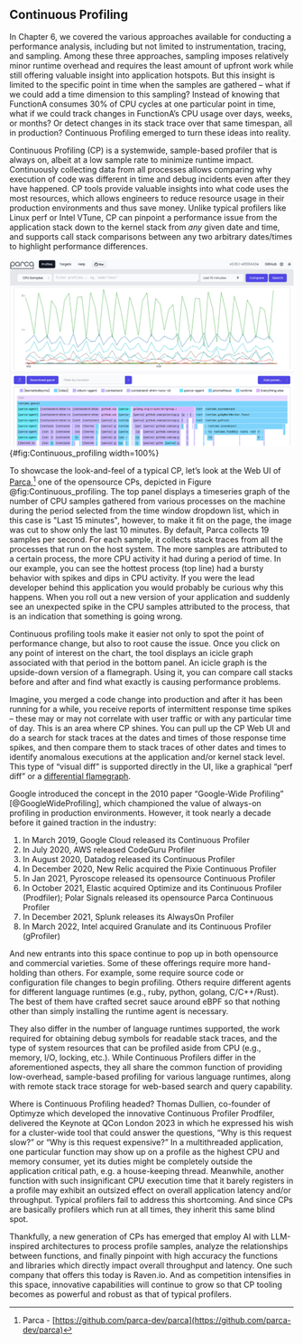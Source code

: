 ## Continuous Profiling

In Chapter 6, we covered the various approaches available for conducting a performance analysis, including but not limited to instrumentation, tracing, and sampling. Among these three approaches, sampling imposes relatively minor runtime overhead and requires the least amount of upfront work while still offering valuable insight into application hotspots. But this insight is limited to the specific point in time when the samples are gathered – what if we could add a time dimension to this sampling? Instead of knowing that FunctionA consumes 30% of CPU cycles at one particular point in time, what if we could track changes in FunctionA’s CPU usage over days, weeks, or months? Or detect changes in its stack trace over that same timespan, all in production? Continuous Profiling emerged to turn these ideas into reality.

Continuous Profiling (CP) is a systemwide, sample-based profiler that is always on, albeit at a low sample rate to minimize runtime impact. Continuously collecting data from all processes allows comparing why execution of code was different in time and debug incidents even after they have happened. CP tools provide valuable insights into what code uses the most resources, which allows engineers to reduce resource usage in their production environments and thus save money. Unlike typical profilers like Linux perf or Intel VTune, CP can pinpoint a performance issue from the application stack down to the kernel stack from *any* given date and time, and supports call stack comparisons between any two arbitrary dates/times to highlight performance differences.

![Screenshot of Parca Continuous Profiler Wb UI.](../../img/perf-tools/Continuous_profiling.png){#fig:Continuous_profiling width=100%}

To showcase the look-and-feel of a typical CP, let’s look at the Web UI of [Parca](https://github.com/parca-dev/parca),[^1] one of the opensource CPs, depicted in Figure @fig:Continuous_profiling. The top panel displays a timeseries graph of the number of CPU samples gathered from various processes on the machine during the period selected from the time window dropdown list, which in this case is "Last 15 minutes", however, to make it fit on the page, the image was cut to show only the last 10 minutes. By default, Parca collects 19 samples per second. For each sample, it collects stack traces from all the processes that run on the host system. The more samples are attributed to a certain process, the more CPU activity it had during a period of time. In our example, you can see the hottest process (top line) had a bursty behavior with spikes and dips in CPU activity. If you were the lead developer behind this application you would probably be curious why this happens. When you roll out a new version of your application and suddenly see an unexpected spike in the CPU samples attributed to the process, that is an indication that something is going wrong.

Continuous profiling tools make it easier not only to spot the point of performance change, but also to root cause the issue. Once you click on any point of interest on the chart, the tool displays an icicle graph associated with that period in the bottom panel. An icicle graph is the upside-down version of a flamegraph. Using it, you can compare call stacks before and after and find what exactly is causing performance problems.

Imagine, you merged a code change into production and after it has been running for a while, you receive reports of intermittent response time spikes – these may or may not correlate with user traffic or with any particular time of day. This is an area where CP shines. You can pull up the CP Web UI and do a search for stack traces at the dates and times of those response time spikes, and then compare them to stack traces of other dates and times to identify anomalous executions at the application and/or kernel stack level. This type of “visual diff” is supported directly in the UI, like a graphical “perf diff” or a [differential flamegraph](https://www.brendangregg.com/blog/2014-11-09/differential-flame-graphs.html).

Google introduced the concept in the 2010 paper “Google-Wide Profiling” [@GoogleWideProfiling], which championed the value of always-on profiling in production environments. However, it took nearly a decade before it gained traction in the industry:

1. In March 2019, Google Cloud released its Continuous Profiler
2. In July 2020, AWS released CodeGuru Profiler
3. In August 2020, Datadog released its Continuous Profiler
4. In December 2020, New Relic acquired the Pixie Continuous Profiler
5. In Jan 2021, Pyroscope released its opensource Continuous Profiler
6. In October 2021, Elastic acquired Optimize and its Continuous Profiler (Prodfiler); Polar Signals released its opensource Parca Continuous Profiler
7. In December 2021, Splunk releases its AlwaysOn Profiler
8. In March 2022, Intel acquired Granulate and its Continuous Profiler (gProfiler)

And new entrants into this space continue to pop up in both opensource and commercial varieties. Some of these offerings require more hand-holding than others. For example, some require source code or configuration file changes to begin profiling. Others require different agents for different language runtimes (e.g., ruby, python, golang, C/C++/Rust). The best of them have crafted secret sauce around eBPF so that nothing other than simply installing the runtime agent is necessary.

They also differ in the number of language runtimes supported, the work required for obtaining debug symbols for readable stack traces, and the type of system resources that can be profiled aside from CPU (e.g., memory, I/O, locking, etc.). While Continuous Profilers differ in the aforementioned aspects, they all share the common function of providing low-overhead, sample-based profiling for various language runtimes, along with remote stack trace storage for web-based search and query capability.

Where is Continuous Profiling headed? Thomas Dullien, co-founder of Optimyze which developed the innovative Continuous Profiler Prodfiler, delivered the Keynote at QCon London 2023 in which he expressed his wish for a cluster-wide tool that could answer the questions, “Why is this request slow?” or “Why is this request expensive?” In a multithreaded application, one particular function may show up on a profile as the highest CPU and memory consumer, yet its duties might be completely outside the application critical path, e.g. a house-keeping thread. Meanwhile, another function with such insignificant CPU execution time that it barely registers in a profile may exhibit an outsized effect on overall application latency and/or throughput. Typical profilers fail to address this shortcoming. And since CPs are basically profilers which run at all times, they inherit this same blind spot.

Thankfully, a new generation of CPs has emerged that employ AI with LLM-inspired architectures to process profile samples, analyze the relationships between functions, and finally pinpoint with high accuracy the functions and libraries which directly impact overall throughput and latency. One such company that offers this today is Raven.io. And as competition intensifies in this space, innovative capabilities will continue to grow so that CP tooling becomes as powerful and robust as that of typical profilers.

[^1]: Parca - [https://github.com/parca-dev/parca](https://github.com/parca-dev/parca)